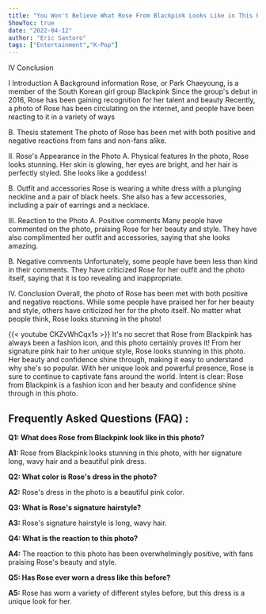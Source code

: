 ```yaml
---
title: "You Won't Believe What Rose From Blackpink Looks Like in This Photo!"
ShowToc: true 
date: "2022-04-12"
author: "Eric Santoro" 
tags: ["Entertainment","K-Pop"]
---
```

IV Conclusion

I Introduction
A Background information
Rose, or Park Chaeyoung, is a member of the South Korean girl group Blackpink Since the group's debut in 2016, Rose has been gaining recognition for her talent and beauty Recently, a photo of Rose has been circulating on the internet, and people have been reacting to it in a variety of ways 

B. Thesis statement
The photo of Rose has been met with both positive and negative reactions from fans and non-fans alike. 

II. Rose's Appearance in the Photo
A. Physical features
In the photo, Rose looks stunning. Her skin is glowing, her eyes are bright, and her hair is perfectly styled. She looks like a goddess! 

B. Outfit and accessories
Rose is wearing a white dress with a plunging neckline and a pair of black heels. She also has a few accessories, including a pair of earrings and a necklace. 

III. Reaction to the Photo
A. Positive comments
Many people have commented on the photo, praising Rose for her beauty and style. They have also complimented her outfit and accessories, saying that she looks amazing. 

B. Negative comments
Unfortunately, some people have been less than kind in their comments. They have criticized Rose for her outfit and the photo itself, saying that it is too revealing and inappropriate. 

IV. Conclusion
Overall, the photo of Rose has been met with both positive and negative reactions. While some people have praised her for her beauty and style, others have criticized her for the photo itself. No matter what people think, Rose looks stunning in the photo!

{{< youtube CKZvWhCqx1s >}} 
It's no secret that Rose from Blackpink has always been a fashion icon, and this photo certainly proves it! From her signature pink hair to her unique style, Rose looks stunning in this photo. Her beauty and confidence shine through, making it easy to understand why she's so popular. With her unique look and powerful presence, Rose is sure to continue to captivate fans around the world. Intent is clear: Rose from Blackpink is a fashion icon and her beauty and confidence shine through in this photo.

## Frequently Asked Questions (FAQ) :
**Q1: What does Rose from Blackpink look like in this photo?**

**A1:** Rose from Blackpink looks stunning in this photo, with her signature long, wavy hair and a beautiful pink dress.

**Q2: What color is Rose's dress in the photo?**

**A2:** Rose's dress in the photo is a beautiful pink color.

**Q3: What is Rose's signature hairstyle?**

**A3:** Rose's signature hairstyle is long, wavy hair.

**Q4: What is the reaction to this photo?**

**A4:** The reaction to this photo has been overwhelmingly positive, with fans praising Rose's beauty and style.

**Q5: Has Rose ever worn a dress like this before?**

**A5:** Rose has worn a variety of different styles before, but this dress is a unique look for her.



